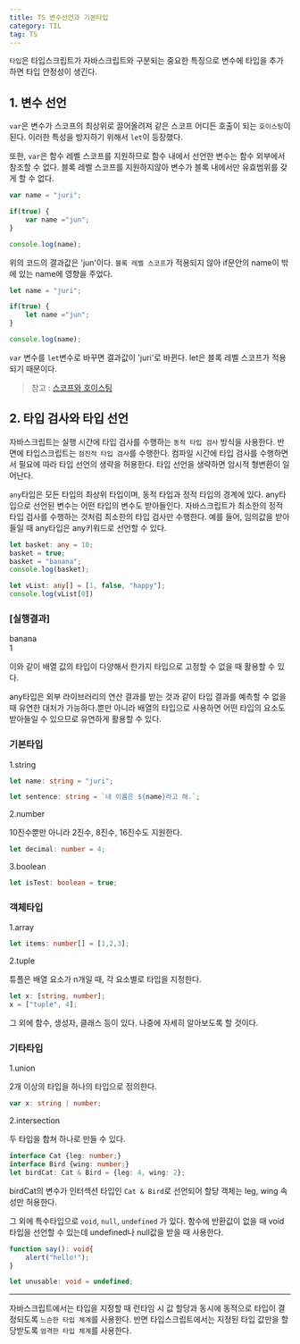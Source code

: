 ```yaml
---
title: TS 변수선언과 기본타입
category: TIL
tag: TS
---
```


`타입`은 타입스크립트가 자바스크립트와 구분되는 중요한 특징으로 변수에 타입을 추가하면 타입 안정성이 생긴다.

## 1. 변수 선언

`var`은 변수가 스코프의 최상위로 끌어올려져 같은 스코프 어디든 호출이 되는 `호이스팅`이 된다. 이러한 특성을 방지하기 위해서 `let`이 등장했다.



또한, `var`은 함수 레벨 스코프를 지원하므로 함수 내에서 선언한 변수는 함수 외부에서 참조할 수 없다. 블록 레벨 스코프를 지원하지않아 변수가 블록 내에서만 유효범위를 갖게 할 수 없다.

```js
var name = "juri";

if(true) {
    var name ="jun";
}

console.log(name);
```
위의 코드의 결과값은 'jun'이다. `블록 레벨 스코프`가 적용되지 않아 if문안의 name이 밖에 있는 name에 영향을 주었다.

```js
let name = "juri";

if(true) {
    let name ="jun";
}

console.log(name);
```
`var` 변수를 `let`변수로 바꾸면 결과값이 'juri'로 바뀐다. let은 블록 레벨 스코프가 적용되기 때문이다.

>참고 : [스코프와 호이스팅](https://jang184.github.io/til/scope/)

## 2. 타입 검사와 타입 선언

자바스크립트는 실행 시간에 타입 검사를 수행하는 `동적 타입 검사` 방식을 사용한다. 반면에 타입스크립트는 `점진적 타입 검사`를 수행한다. 컴파일 시간에 타입 검사를 수행하면서 필요에 따라 타입 선언의 생략을 허용한다. 타입 선언을 생략하면 암시적 형변환이 일어난다. 


`any`타입은 모든 타입의 최상위 타입이며, 동적 타입과 정적 타입의 경계에 있다. any타입으로 선언된 변수는 어떤 타입의 변수도 받아들인다. 자바스크립트가 최소한의 정적 타입 검사를 수행하는 것처럼 최소한의 타입 검사만 수행한다. 예를 들어, 임의값을 받아들일 때 any타입은 any키워드로 선언할 수 있다.

```ts
let basket: any = 10;
basket = true;
basket = "banana";
console.log(basket);

let vList: any[] = [1, false, "happy"];
console.log(vList[0]) 
```

### \[실행결과\]
banana<br>
1

이와 같이 배열 값의 타입이 다양해서 한가지 타입으로 고정할 수 없을 때 활용할 수 있다.



any타입은 외부 라이브러리의 연산 결과를 받는 것과 같이 타입 결과를 예측할 수 없을 때 유연한 대처가 가능하다.뿐만 아니라 배열의 타입으로 사용하면 어떤 타입의 요소도 받아들일 수 있으므로 유연하게 활용할 수 있다.

### 기본타입

1.string

```ts
let name: string = "juri";

let sentence: string = `내 이름은 ${name}라고 해.`;
```

2.number

10진수뿐만 아니라 2진수, 8진수, 16진수도 지원한다.

```ts
let decimal: number = 4;
```

3.boolean

```ts
let isTest: boolean = true;
```

### 객체타입

1.array

```ts
let items: number[] = [1,2,3];
```

2.tuple

튜플은 배열 요소가 n개일 때, 각 요소별로 타입을 지정한다.

```ts
let x: [string, number];
x = ["tuple", 4];
```

그 외에 함수, 생성자, 클래스 등이 있다. 나중에 자세히 알아보도록 할 것이다.

### 기타타입

1.union

2개 이상의 타입을 하나의 타입으로 정의한다.

```ts
var x: string | number;
```

2.intersection

두 타입을 합쳐 하나로 만들 수 있다.

```ts
interface Cat {leg: number;}
interface Bird {wing: number;}
let birdCat: Cat & Bird = {leg: 4, wing: 2};
```
birdCat의 변수가 인터섹션 타입인 `Cat & Bird`로 선언되어 할당 객체는 leg, wing 속성만 허용한다.



그 외에 특수타입으로 `void`, `null`, `undefined` 가 있다. 함수에 반환값이 없을 때 void타입을 선언할 수 있는데 undefined나 null값을 받을 때 사용한다.

```ts
function say(): void{
    alert("hello!");
}

let unusable: void = undefined;
```

---

자바스크립트에서는 타입을 지정할 때 런타임 시 값 할당과 동시에 동적으로 타입이 결정되도록 `느슨한 타입 체계`를 사용한다. 반면 타입스크립트에서는 지정된 타입 값만을 할당받도록 `엄격한 타입 체계`를 사용한다.